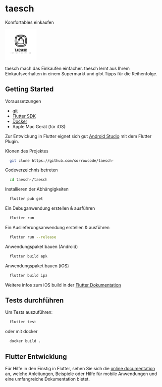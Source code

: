 # taesch
Komfortables einkaufen

<img src="https://github.com/sorrowcode/taesch-/blob/developer/taesch/assets/logo.png?raw=true" width=20% height=20%>

taesch mach das Einkaufen einfacher. taesch lernt aus Ihrem Einkaufsverhalten in einem Supermarkt und gibt Tipps für die Reihenfolge.

## Getting Started
Voraussetzungen
- [git](https://git-scm.com/)
- [Flutter SDK](https://docs.flutter.dev/development/tools/sdk/releases)
- [Docker](https://www.docker.com/)
- Apple Mac Gerät (für iOS)

Zur Entwickung in Flutter eignet sich gut [Android Studio](https://developer.android.com/studio) mit dem Flutter Plugin.


Klonen des Projektes
```bash
  git clone https://github.com/sorrowcode/taesch-
```

Codeverzeichnis betreten
```bash
  cd taesch-/taesch
```

Installieren der Abhängigkeiten
```bash
  flutter pub get
```

Ein Debuganwendung erstellen & ausführen
```bash
  flutter run
```

Ein Auslieferungsanwendung erstellen & ausführen
```bash
  flutter run --release
```

Anwendungspaket bauen (Android)
```bash
  flutter build apk
```

Anwendungspaket bauen (iOS)
```bash
  flutter build ipa
```
Weitere infos zum iOS build in der [Flutter Dokumentation](https://docs.flutter.dev/deployment/ios)

## Tests durchführen
Um Tests auszuführen:
```bash
  flutter test
```
oder mit docker
```bash
  docker build .
```


## Flutter Entwicklung
Für Hilfe in den Einstig in Flutter, sehen Sie sich die
[online documentation](https://docs.flutter.dev/) an,
welche Anleitungen, Beispiele oder Hilfe für mobile Anwendungen und eine umfangreiche Dokumentation bietet.